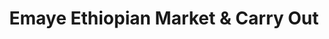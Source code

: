 ---
title: "Emaye Ethiopian Market & Carry Out"
url: /woodbridge/emaye-ethiopian-market-and-carry-out/
shop: convenience
---